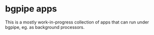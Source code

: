 # bgpipe apps

This is a mostly work-in-progress collection of apps that can run under bgpipe, eg. as background
processors.
